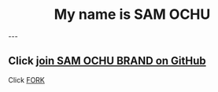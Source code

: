 <p align="center">  
    <h1 align="center">My name is SAM OCHU</h1>
  </a>
</p>
---  
<p align="center">
   <a aria-label="Join our chats" href="https://chat.whatsapp.com/KPQJXBJSaMfLjwKkYena5Z" />
  </a>
 
Click [join  SAM OCHU BRAND on GitHub](https://github.com/SAM-OCHU-BRAND)
---

Click [FORK](https://github.com/06042004/fork)

<!---
06042004/06042004 is a ✨ special ✨ repository 
--->
